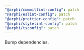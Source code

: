 ```yaml
---
"@arphi/commitlint-config": patch
"@arphi/eslint-config": patch
"@arphi/prettier-config": patch
"@arphi/stylelint-config": patch
"@arphi/tsconfig": patch
---
```


Bump dependencies.
